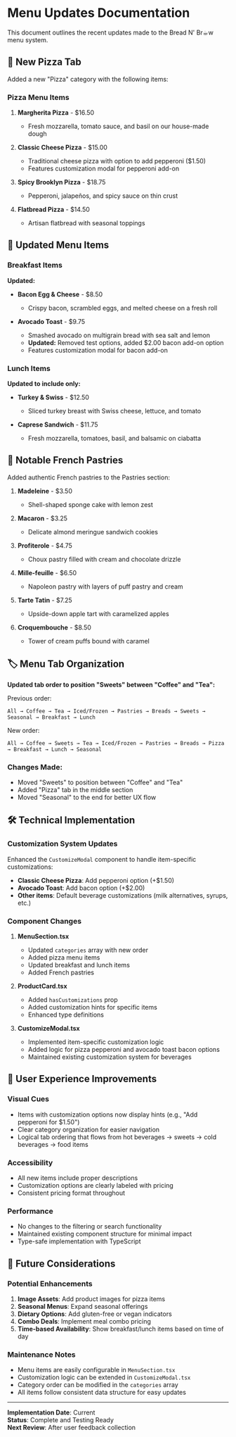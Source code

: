 # Menu Updates Documentation

This document outlines the recent updates made to the Bread N' Br☕︎w menu system.

## 🍕 New Pizza Tab

Added a new "Pizza" category with the following items:

### Pizza Menu Items

1. **Margherita Pizza** - $16.50

   - Fresh mozzarella, tomato sauce, and basil on our house-made dough

2. **Classic Cheese Pizza** - $15.00

   - Traditional cheese pizza with option to add pepperoni ($1.50)
   - Features customization modal for pepperoni add-on

3. **Spicy Brooklyn Pizza** - $18.75

   - Pepperoni, jalapeños, and spicy sauce on thin crust

4. **Flatbread Pizza** - $14.50
   - Artisan flatbread with seasonal toppings

## 🥪 Updated Menu Items

### Breakfast Items

**Updated:**

- **Bacon Egg & Cheese** - $8.50

  - Crispy bacon, scrambled eggs, and melted cheese on a fresh roll

- **Avocado Toast** - $9.75
  - Smashed avocado on multigrain bread with sea salt and lemon
  - **Updated:** Removed test options, added $2.00 bacon add-on option
  - Features customization modal for bacon add-on

### Lunch Items

**Updated to include only:**

- **Turkey & Swiss** - $12.50

  - Sliced turkey breast with Swiss cheese, lettuce, and tomato

- **Caprese Sandwich** - $11.75
  - Fresh mozzarella, tomatoes, basil, and balsamic on ciabatta

## 🥐 Notable French Pastries

Added authentic French pastries to the Pastries section:

1. **Madeleine** - $3.50

   - Shell-shaped sponge cake with lemon zest

2. **Macaron** - $3.25

   - Delicate almond meringue sandwich cookies

3. **Profiterole** - $4.75

   - Choux pastry filled with cream and chocolate drizzle

4. **Mille-feuille** - $6.50

   - Napoleon pastry with layers of puff pastry and cream

5. **Tarte Tatin** - $7.25

   - Upside-down apple tart with caramelized apples

6. **Croquembouche** - $8.50
   - Tower of cream puffs bound with caramel

## 🏷️ Menu Tab Organization

**Updated tab order to position "Sweets" between "Coffee" and "Tea":**

Previous order:

```
All → Coffee → Tea → Iced/Frozen → Pastries → Breads → Sweets → Seasonal → Breakfast → Lunch
```

New order:

```
All → Coffee → Sweets → Tea → Iced/Frozen → Pastries → Breads → Pizza → Breakfast → Lunch → Seasonal
```

### Changes Made:

- Moved "Sweets" to position between "Coffee" and "Tea"
- Added "Pizza" tab in the middle section
- Moved "Seasonal" to the end for better UX flow

## 🛠️ Technical Implementation

### Customization System Updates

Enhanced the `CustomizeModal` component to handle item-specific customizations:

- **Classic Cheese Pizza**: Add pepperoni option (+$1.50)
- **Avocado Toast**: Add bacon option (+$2.00)
- **Other items**: Default beverage customizations (milk alternatives, syrups, etc.)

### Component Changes

1. **MenuSection.tsx**

   - Updated `categories` array with new order
   - Added pizza menu items
   - Updated breakfast and lunch items
   - Added French pastries

2. **ProductCard.tsx**

   - Added `hasCustomizations` prop
   - Added customization hints for specific items
   - Enhanced type definitions

3. **CustomizeModal.tsx**
   - Implemented item-specific customization logic
   - Added logic for pizza pepperoni and avocado toast bacon options
   - Maintained existing customization system for beverages

## 🎯 User Experience Improvements

### Visual Cues

- Items with customization options now display hints (e.g., "Add pepperoni for $1.50")
- Clear category organization for easier navigation
- Logical tab ordering that flows from hot beverages → sweets → cold beverages → food items

### Accessibility

- All new items include proper descriptions
- Customization options are clearly labeled with pricing
- Consistent pricing format throughout

### Performance

- No changes to the filtering or search functionality
- Maintained existing component structure for minimal impact
- Type-safe implementation with TypeScript

## 🔮 Future Considerations

### Potential Enhancements

1. **Image Assets**: Add product images for pizza items
2. **Seasonal Menus**: Expand seasonal offerings
3. **Dietary Options**: Add gluten-free or vegan indicators
4. **Combo Deals**: Implement meal combo pricing
5. **Time-based Availability**: Show breakfast/lunch items based on time of day

### Maintenance Notes

- Menu items are easily configurable in `MenuSection.tsx`
- Customization logic can be extended in `CustomizeModal.tsx`
- Category order can be modified in the `categories` array
- All items follow consistent data structure for easy updates

---

**Implementation Date**: Current  
**Status**: Complete and Testing Ready  
**Next Review**: After user feedback collection
